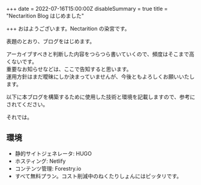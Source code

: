 +++
date = 2022-07-16T15:00:00Z
disableSummary = true
title = "Nectarition Blog はじめました"

+++
おはようございます。Nectarition の染宮です。

表題のとおり、ブログをはじめます。

アーカイブすべきと判断した内容をつらつら書いていくので、頻度はそこまで高くないです。  
重要なお知らせなどは、ここで告知すると思います。  
運用方針はまだ曖昧にしか決まっていませんが、今後ともよろしくお願いいたします。

<!--more-->

以下に本ブログを構築するために使用した技術と環境を記載しますので、参考にされてください。

それでは。

## 環境

* 静的サイトジェネレータ: HUGO
* ホスティング: Netlify
* コンテンツ管理: Forestry.io
* すべて無料プラン。コスト削減中のねくたりしょんにはピッタリです。
